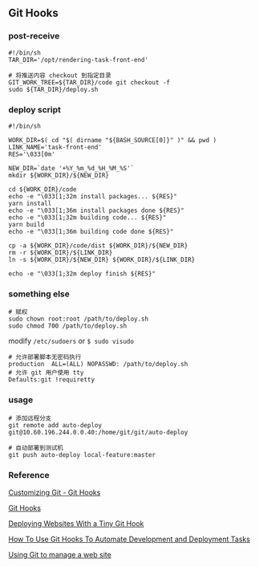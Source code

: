 ## Git Hooks

### post-receive

```shell
#!/bin/sh
TAR_DIR='/opt/rendering-task-front-end'

# 将推送内容 checkout 到指定目录
GIT_WORK_TREE=${TAR_DIR}/code git checkout -f
sudo ${TAR_DIR}/deploy.sh
```

### deploy script

```shell
#!/bin/sh

WORK_DIR=$( cd "$( dirname "${BASH_SOURCE[0]}" )" && pwd )
LINK_NAME='task-front-end'
RES='\033[0m'

NEW_DIR=`date '+%Y_%m_%d_%H_%M_%S'`
mkdir ${WORK_DIR}/${NEW_DIR}

cd ${WORK_DIR}/code
echo -e "\033[1;32m install packages... ${RES}"
yarn install
echo -e "\033[1;36m install packages done ${RES}"
echo -e "\033[1;32m building code... ${RES}"
yarn build
echo -e "\033[1;36m building code done ${RES}"

cp -a ${WORK_DIR}/code/dist ${WORK_DIR}/${NEW_DIR}
rm -r ${WORK_DIR}/${LINK_DIR}
ln -s ${WORK_DIR}/${NEW_DIR} ${WORK_DIR}/${LINK_DIR}

echo -e "\033[1;32m deploy finish ${RES}"
```

### something else

```shell
# 赋权
sudo chown root:root /path/to/deploy.sh
sudo chmod 700 /path/to/deploy.sh
```

modify `/etc/sudoers` or `$ sudo visudo`

```shell
# 允许部署脚本无密码执行
production  ALL=(ALL) NOPASSWD: /path/to/deploy.sh
# 允许 git 用户使用 tty
Defaults:git !requiretty
```

### usage

```shell
# 添加远程分支
git remote add auto-deploy git@10.60.196.244.0.0.40:/home/git/git/auto-deploy

# 自动部署到测试机
git push auto-deploy local-feature:master
```

### Reference

[Customizing Git - Git Hooks](https://git-scm.com/book/gr/v2/Customizing-Git-Git-Hooks)

[Git Hooks](http://githooks.com/)

[Deploying Websites With a Tiny Git Hook](http://ryanflorence.com/deploying-websites-with-a-tiny-git-hook/)

[How To Use Git Hooks To Automate Development and Deployment Tasks](https://www.digitalocean.com/community/tutorials/how-to-use-git-hooks-to-automate-development-and-deployment-tasks)

[Using Git to manage a web site](http://toroid.org/git-website-howto)
